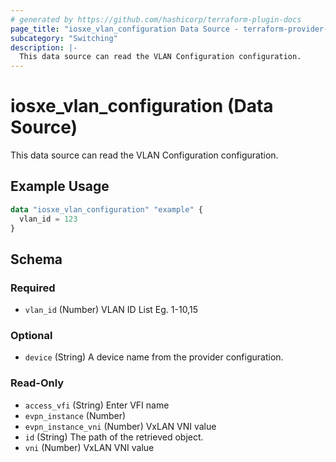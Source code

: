```yaml
---
# generated by https://github.com/hashicorp/terraform-plugin-docs
page_title: "iosxe_vlan_configuration Data Source - terraform-provider-iosxe"
subcategory: "Switching"
description: |-
  This data source can read the VLAN Configuration configuration.
---
```


# iosxe_vlan_configuration (Data Source)

This data source can read the VLAN Configuration configuration.

## Example Usage

```terraform
data "iosxe_vlan_configuration" "example" {
  vlan_id = 123
}
```

<!-- schema generated by tfplugindocs -->
## Schema

### Required

- `vlan_id` (Number) VLAN ID List Eg. 1-10,15

### Optional

- `device` (String) A device name from the provider configuration.

### Read-Only

- `access_vfi` (String) Enter VFI name
- `evpn_instance` (Number)
- `evpn_instance_vni` (Number) VxLAN VNI value
- `id` (String) The path of the retrieved object.
- `vni` (Number) VxLAN VNI value


